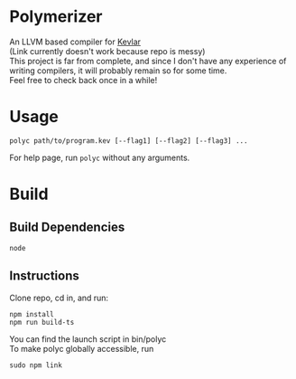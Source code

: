 # Polymerizer
An LLVM based compiler for [Kevlar](https://github.com/BlackFuffey/Kevlar) \
(Link currently doesn't work because repo is messy)
\
This project is far from complete, and since I don't have any experience of writing compilers, it will probably remain so for some time. \
Feel free to check back once in a while!

# Usage
```
polyc path/to/program.kev [--flag1] [--flag2] [--flag3] ...
```
For help page, run `polyc` without any arguments.

# Build
## Build Dependencies
```
node
```
## Instructions
Clone repo, cd in, and run:
```
npm install
npm run build-ts
```
You can find the launch script in bin/polyc \
To make polyc globally accessible, run
```
sudo npm link
```
